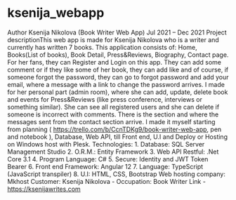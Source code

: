 # ksenija_webapp
Author Ksenija Nikolova (Book Writer Web App) Jul 2021 – Dec 2021  Project descriptionThis web app is made for Ksenija Nikolova who is a writer and currently has written 7 books. This application consists of: Home, Books(List of books), Book Detail, Press&amp;Reviews, Biography, Contact page. For her fans, they can Register and Login on this app. They can add some comment or if they like some of her book, they can add like and of course, if someone forgot the password, they can go to forgot password and add your email, where a message with a link to change the password arrives. I made for her personal part (admin room), where she can add, update, delete book and events for Press&amp;Reviews (like press conference, interviews or something similar). She can see all registered users and she can delete if someone is incorrect with comments. There is the section and where the messages sent from the contact section arrive. I made it myself starting from planning ( https://trello.com/b/CcnTDKg9/book-writer-web-app, pen and notebook ), Database, Web API, till Front end, U.I and Deploy or Hosting on Windows host with Plesk. Technologies: 1. Database: SQL Server Management Studio 2. O.R.M.: Entity Framework 3. Web API Restful: .Net Core 3.1 4. Program Language: C# 5. Secure: Identity and JWT Token Bearer 6. Front end Framework: Angular 12 7. Language: TypeScript (JavaScript transpiler) 8. U.I: HTML, CSS, Bootstrap  Web hosting company: Mkhost  Customer: Ksenija Nikolova - Occupation: Book Writer     Link - https://ksenijawrites.com
